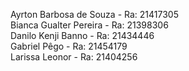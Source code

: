 Ayrton Barbosa de Souza - Ra: 21417305    
Bianca Gualter Pereira - Ra: 21398306        
Danilo Kenji Banno - Ra: 21434446    
Gabriel Pêgo - Ra: 21454179    
Larissa Leonor - Ra: 21404256    
